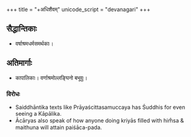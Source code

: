 +++
title = "+अधिशैवम्"
unicode_script = "devanagari"
+++

## सैद्धान्तिकाः
- वर्षाश्रमधर्मसमर्थकाः। 

## अतिमार्गाः
- कापालिकाः। वर्णाश्रमोल्लङ्घिनो बभूवुः।

### विरोधः
- Saiddhāntika texts like Prāyaścittasamuccaya has Śuddhis for even seeing a Kāpālika.
- Ācāryas also speak of how anyone doing kriyās filled with him̐sa & maithuna will attain paiśāca-pada.

